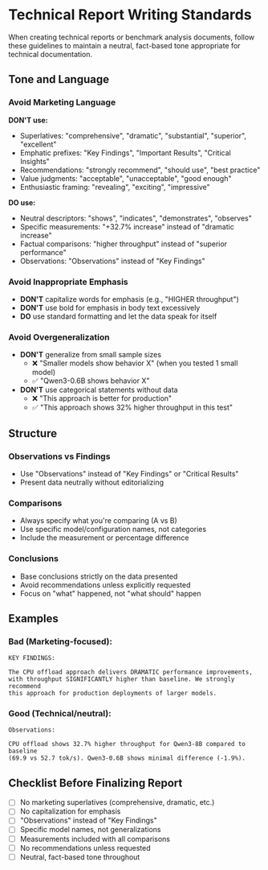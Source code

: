 # Technical Report Writing Standards

When creating technical reports or benchmark analysis documents, follow these guidelines to maintain a neutral, fact-based tone appropriate for technical documentation.

## Tone and Language

### Avoid Marketing Language
**DON'T use:**
- Superlatives: "comprehensive", "dramatic", "substantial", "superior", "excellent"
- Emphatic prefixes: "Key Findings", "Important Results", "Critical Insights"
- Recommendations: "strongly recommend", "should use", "best practice"
- Value judgments: "acceptable", "unacceptable", "good enough"
- Enthusiastic framing: "revealing", "exciting", "impressive"

**DO use:**
- Neutral descriptors: "shows", "indicates", "demonstrates", "observes"
- Specific measurements: "+32.7% increase" instead of "dramatic increase"
- Factual comparisons: "higher throughput" instead of "superior performance"
- Observations: "Observations" instead of "Key Findings"

### Avoid Inappropriate Emphasis
- **DON'T** capitalize words for emphasis (e.g., "HIGHER throughput")
- **DON'T** use bold for emphasis in body text excessively
- **DO** use standard formatting and let the data speak for itself

### Avoid Overgeneralization
- **DON'T** generalize from small sample sizes
  - ❌ "Smaller models show behavior X" (when you tested 1 small model)
  - ✅ "Qwen3-0.6B shows behavior X"
- **DON'T** use categorical statements without data
  - ❌ "This approach is better for production"
  - ✅ "This approach shows 32% higher throughput in this test"

## Structure

### Observations vs Findings
- Use "Observations" instead of "Key Findings" or "Critical Results"
- Present data neutrally without editorializing

### Comparisons
- Always specify what you're comparing (A vs B)
- Use specific model/configuration names, not categories
- Include the measurement or percentage difference

### Conclusions
- Base conclusions strictly on the data presented
- Avoid recommendations unless explicitly requested
- Focus on "what" happened, not "what should" happen

## Examples

### Bad (Marketing-focused):
```
KEY FINDINGS:

The CPU offload approach delivers DRAMATIC performance improvements,
with throughput SIGNIFICANTLY higher than baseline. We strongly recommend
this approach for production deployments of larger models.
```

### Good (Technical/neutral):
```
Observations:

CPU offload shows 32.7% higher throughput for Qwen3-8B compared to baseline
(69.9 vs 52.7 tok/s). Qwen3-0.6B shows minimal difference (-1.9%).
```

## Checklist Before Finalizing Report

- [ ] No marketing superlatives (comprehensive, dramatic, etc.)
- [ ] No capitalization for emphasis
- [ ] "Observations" instead of "Key Findings"
- [ ] Specific model names, not generalizations
- [ ] Measurements included with all comparisons
- [ ] No recommendations unless requested
- [ ] Neutral, fact-based tone throughout
